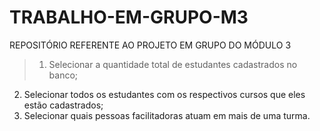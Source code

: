# TRABALHO-EM-GRUPO-M3
REPOSITÓRIO REFERENTE AO PROJETO EM GRUPO DO MÓDULO 3
>1. Selecionar a quantidade total de estudantes cadastrados no banco;
2. Selecionar todos os estudantes com os respectivos cursos que eles estão cadastrados;
3. Selecionar quais pessoas facilitadoras atuam em mais de uma turma.
